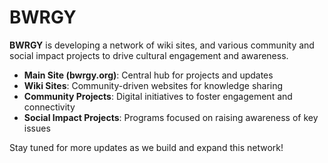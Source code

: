 # BWRGY

**BWRGY** is developing a network of wiki sites, and various community and social impact projects to drive cultural engagement and awareness.

- **Main Site (bwrgy.org)**: Central hub for projects and updates
- **Wiki Sites**: Community-driven websites for knowledge sharing
- **Community Projects**: Digital initiatives to foster engagement and connectivity
- **Social Impact Projects**: Programs focused on raising awareness of key issues

Stay tuned for more updates as we build and expand this network!
